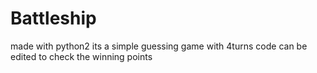 # Battleship 
made with python2
its a simple guessing game with 4turns
code can be edited to check the winning points
